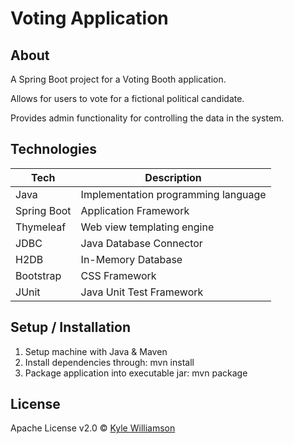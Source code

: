 # Voting Application

## About

A Spring Boot project for a Voting Booth application.

Allows for users to vote for a fictional political candidate.

Provides admin functionality for controlling the data in the system.

## Technologies

| **Tech** | **Description** |
|----------|-----------------|
| Java | Implementation programming language |
| Spring Boot | Application Framework |
| Thymeleaf | Web view templating engine |
| JDBC | Java Database Connector |
| H2DB | In-Memory Database |
| Bootstrap | CSS Framework |
| JUnit | Java Unit Test Framework |

## Setup / Installation

1. Setup machine with Java & Maven
2. Install dependencies through: mvn install
3. Package application into executable jar: mvn package

## License

Apache License v2.0 © [Kyle Williamson ](https://github.com/kyledmw)
